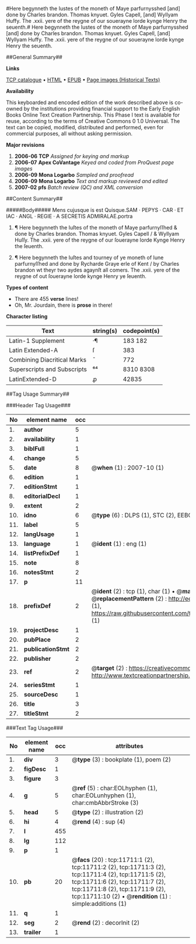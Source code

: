 #Here begynneth the Iustes of the moneth of Maye parfurnysshed [and] done by Charles brandon. Thomas knyuet. Gyles Capell, [and] Wyllyam Huffy. The .xxii. yere of the reygne of our souerayne lorde kynge Henry the seuenth.#
Here begynneth the Iustes of the moneth of Maye parfurnysshed [and] done by Charles brandon. Thomas knyuet. Gyles Capell, [and] Wyllyam Huffy. The .xxii. yere of the reygne of our souerayne lorde kynge Henry the seuenth.

##General Summary##

**Links**

[TCP catalogue](http://www.ota.ox.ac.uk/tcp/)  • 
[HTML](http://tei.it.ox.ac.uk/tcp/Texts-HTML/free/A16/A16635.html)  • 
[EPUB](http://tei.it.ox.ac.uk/tcp/Texts-EPUB/free/A16/A16635.epub) • 
[Page images (Historical Texts)](https://data.historicaltexts.jisc.ac.uk/view?pubId=eebo-99846724e&pageId=eebo-99846724e-11711-1)

**Availability**

This keyboarded and encoded edition of the
	       work described above is co-owned by the institutions
	       providing financial support to the Early English Books
	       Online Text Creation Partnership. This Phase I text is
	       available for reuse, according to the terms of Creative
	       Commons 0 1.0 Universal. The text can be copied,
	       modified, distributed and performed, even for
	       commercial purposes, all without asking permission.

**Major revisions**

1. __2006-06__ __TCP__ *Assigned for keying and markup*
1. __2006-07__ __Apex CoVantage__ *Keyed and coded from ProQuest page images*
1. __2006-09__ __Mona Logarbo__ *Sampled and proofread*
1. __2006-09__ __Mona Logarbo__ *Text and markup reviewed and edited*
1. __2007-02__ __pfs__ *Batch review (QC) and XML conversion*

##Content Summary##

#####Body#####
Mens cujusque is est Quisque.SAM · PEPYS · CAR · ET IAC · ANGL · REGIE · A SECRETIS ADMIRALAE.portra
1. ¶ Here begynneth the Iuſtes of the moneth of Maye parfurnyſſhed & done by Charles brandon. Thomas knyuet. Gyles Capell / & Wyllyam Huſſy. The .xxii. yere of the reygne of our ſouerayne lorde Kynge Henry the ſeuenth.

1. ¶ Here begynneth the Iuſtes and tourney of ye moneth of Iune parfurnyſſhed and done by Rycharde Graye erle of Kent / by Charles brandon wt theyr two aydes agaynſt all comers. The .xxii. yere of the reygne of out ſouerayne lorde kynge Henry ye ſeuenth.

**Types of content**

  * There are 455 **verse** lines!
  * Oh, Mr. Jourdain, there is **prose** in there!

**Character listing**


|Text|string(s)|codepoint(s)|
|---|---|---|
|Latin-1 Supplement|·¶|183 182|
|Latin Extended-A|ſ|383|
|Combining             Diacritical Marks|̄|772|
|Superscripts             and Subscripts|⁶⁴|8310 8308|
|LatinExtended-D|ꝓ|42835|

##Tag Usage Summary##

###Header Tag Usage###

|No|element name|occ|attributes|
|---|---|---|---|
|1.|__author__|5||
|2.|__availability__|1||
|3.|__biblFull__|1||
|4.|__change__|5||
|5.|__date__|8| @__when__ (1) : 2007-10 (1)|
|6.|__edition__|1||
|7.|__editionStmt__|1||
|8.|__editorialDecl__|1||
|9.|__extent__|2||
|10.|__idno__|6| @__type__ (6) : DLPS (1), STC (2), EEBO-CITATION (1), PROQUEST (1), VID (1)|
|11.|__label__|5||
|12.|__langUsage__|1||
|13.|__language__|1| @__ident__ (1) : eng (1)|
|14.|__listPrefixDef__|1||
|15.|__note__|8||
|16.|__notesStmt__|2||
|17.|__p__|11||
|18.|__prefixDef__|2| @__ident__ (2) : tcp (1), char (1)  •  @__matchPattern__ (2) : ([0-9\-]+):([0-9IVX]+) (1), (.+) (1)  •  @__replacementPattern__ (2) : http://eebo.chadwyck.com/downloadtiff?vid=$1&page=$2 (1), https://raw.githubusercontent.com/textcreationpartnership/Texts/master/tcpchars.xml#$1 (1)|
|19.|__projectDesc__|1||
|20.|__pubPlace__|2||
|21.|__publicationStmt__|2||
|22.|__publisher__|2||
|23.|__ref__|2| @__target__ (2) : https://creativecommons.org/publicdomain/zero/1.0/ (1), http://www.textcreationpartnership.org/docs/. (1)|
|24.|__seriesStmt__|1||
|25.|__sourceDesc__|1||
|26.|__title__|3||
|27.|__titleStmt__|2||


###Text Tag Usage###

|No|element name|occ|attributes|
|---|---|---|---|
|1.|__div__|3| @__type__ (3) : bookplate (1), poem (2)|
|2.|__figDesc__|1||
|3.|__figure__|3||
|4.|__g__|5| @__ref__ (5) : char:EOLhyphen (1), char:EOLunhyphen (1), char:cmbAbbrStroke (3)|
|5.|__head__|5| @__type__ (2) : illustration (2)|
|6.|__hi__|4| @__rend__ (4) : sup (4)|
|7.|__l__|455||
|8.|__lg__|112||
|9.|__p__|1||
|10.|__pb__|20| @__facs__ (20) : tcp:11711:1 (2), tcp:11711:2 (2), tcp:11711:3 (2), tcp:11711:4 (2), tcp:11711:5 (2), tcp:11711:6 (2), tcp:11711:7 (2), tcp:11711:8 (2), tcp:11711:9 (2), tcp:11711:10 (2)  •  @__rendition__ (1) : simple:additions (1)|
|11.|__q__|1||
|12.|__seg__|2| @__rend__ (2) : decorInit (2)|
|13.|__trailer__|1||
